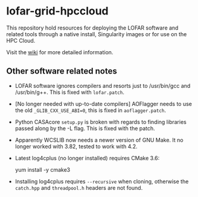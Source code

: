 # lofar-grid-hpccloud

This repository hold resources for deploying the LOFAR software and related tools through a native install, Singularity images or for use on the HPC Cloud.

Visit the  [wiki](https://github.com/tikk3r/lofar-grid-hpccloud/wiki) for more detailed information.
 
Other software related notes
----------------------------
- LOFAR software ignores compilers and resorts just to /usr/bin/gcc and /usr/bin/g++. This is fixed with `lofar.patch`.
- [No longer needed with up-to-date compilers] AOFlagger needs to use the old `_GLIB_CXX_USE_ABI=0`, this is fixed in `aoflagger.patch`.
- Python CASAcore `setup.py` is broken with regards to finding libraries passed along by the -L flag. This is fixed with the patch.
- Apparently WCSLIB now needs a newer version of GNU Make. It no longer worked with 3.82, tested to work with 4.2.
- Latest log4cplus (no longer installed) requires CMake 3.6:

    yum install -y cmake3
    
- Installing log4cplus requires `--recursive` when cloning, otherwise the `catch.hpp` and `threadpool.h` headers are not found.

    
